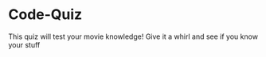 # Code-Quiz
This quiz will test your movie knowledge! Give it a whirl and see if you know your stuff 
